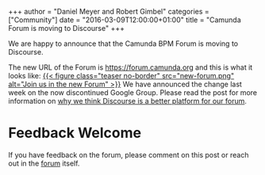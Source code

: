 +++
author = "Daniel Meyer and Robert Gimbel"
categories = ["Community"]
date = "2016-03-09T12:00:00+01:00"
title = "Camunda Forum is moving to Discourse"
+++

We are happy to announce that the Camunda BPM Forum is moving to Discourse.
<!--more-->
The new URL of the Forum is https://forum.camunda.org and this is what it looks like:
<a href="https://forum.camunda.org">{{< figure class="teaser no-border" src="new-forum.png" alt="Join us in the new Forum" >}}</a>
We have announced the change last week on the now discontinued Google Group. Please read the post for more information on [why we think Discourse is a better platform for our forum](https://groups.google.com/forum/#!topic/camunda-bpm-users/W5aBtvtyCj0).

# Feedback Welcome

If you have feedback on the forum, please comment on this post or reach out in the [forum](https://forum.camunda.org/) itself.
